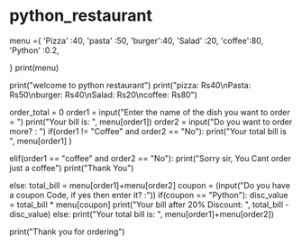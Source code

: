 # python_restaurant
menu ={ 
    'Pizza' :40,
    'pasta' :50,
    'burger':40,
    'Salad' :20,
    'coffee':80,
    'Python' :0.2,

}
print(menu)

print("welcome to python restaurant")
print("pizza: Rs40\nPasta: Rs50\nburger: Rs40\nSalad: Rs20\ncoffee: Rs80")

order_total = 0
order1 = input("Enter the name of the dish you want to order = ")
print("Your bill is: ", menu[order1])
order2 = input("Do you want to order more? : ")
if(order1 != "Coffee" and order2 == "No"):
    print("Your total bill is ", menu[order1] )
    
elif(order1 == "coffee" and order2 == "No"):
    print("Sorry sir, You Cant order just a coffee")
    print("Thank You")

else:
    total_bill = menu[order1]+menu[order2]
    coupon = (input("Do you have a coupon Code, if yes then enter it? :"))
    if(coupon == "Python"):
        disc_value = total_bill * menu[coupon]
        print("Your bill after 20% Discount: ", total_bill - disc_value)
    else:
        print("Your total bill is: ", menu[order1]+menu[order2])
    
print("Thank you for ordering")

